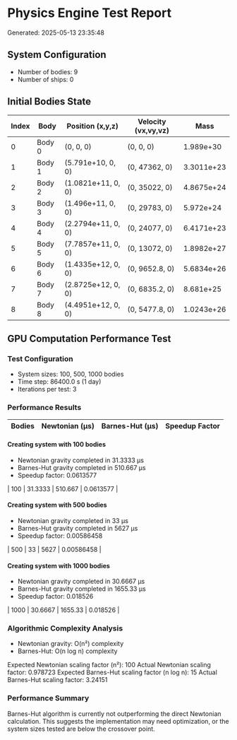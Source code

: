 # Physics Engine Test Report
Generated: 2025-05-13 23:35:48

## System Configuration
- Number of bodies: 9
- Number of ships: 0

## Initial Bodies State
| Index | Body | Position (x,y,z) | Velocity (vx,vy,vz) | Mass |
|-------|------|-----------------|-------------------|------|
| 0 | Body 0 | (0, 0, 0)  | (0, 0, 0)  | 1.989e+30 |
| 1 | Body 1 | (5.791e+10, 0, 0)  | (0, 47362, 0)  | 3.3011e+23 |
| 2 | Body 2 | (1.0821e+11, 0, 0)  | (0, 35022, 0)  | 4.8675e+24 |
| 3 | Body 3 | (1.496e+11, 0, 0)  | (0, 29783, 0)  | 5.972e+24 |
| 4 | Body 4 | (2.2794e+11, 0, 0)  | (0, 24077, 0)  | 6.4171e+23 |
| 5 | Body 5 | (7.7857e+11, 0, 0)  | (0, 13072, 0)  | 1.8982e+27 |
| 6 | Body 6 | (1.4335e+12, 0, 0)  | (0, 9652.8, 0)  | 5.6834e+26 |
| 7 | Body 7 | (2.8725e+12, 0, 0)  | (0, 6835.2, 0)  | 8.681e+25 |
| 8 | Body 8 | (4.4951e+12, 0, 0)  | (0, 5477.8, 0)  | 1.0243e+26 |

## GPU Computation Performance Test

### Test Configuration
- System sizes: 100, 500, 1000 bodies
- Time step: 86400.0 s (1 day)
- Iterations per test: 3

### Performance Results
| Bodies | Newtonian (μs) | Barnes-Hut (μs) | Speedup Factor |
|--------|---------------|-----------------|----------------|
#### Creating system with 100 bodies
- Newtonian gravity completed in 31.3333 μs
- Barnes-Hut gravity completed in 510.667 μs
- Speedup factor: 0.0613577

| 100 | 31.3333 | 510.667 | 0.0613577 |
#### Creating system with 500 bodies
- Newtonian gravity completed in 33 μs
- Barnes-Hut gravity completed in 5627 μs
- Speedup factor: 0.00586458

| 500 | 33 | 5627 | 0.00586458 |
#### Creating system with 1000 bodies
- Newtonian gravity completed in 30.6667 μs
- Barnes-Hut gravity completed in 1655.33 μs
- Speedup factor: 0.018526

| 1000 | 30.6667 | 1655.33 | 0.018526 |

### Algorithmic Complexity Analysis
- Newtonian gravity: O(n²) complexity
- Barnes-Hut: O(n log n) complexity

Expected Newtonian scaling factor (n²): 100
Actual Newtonian scaling factor: 0.978723
Expected Barnes-Hut scaling factor (n log n): 15
Actual Barnes-Hut scaling factor: 3.24151

### Performance Summary
Barnes-Hut algorithm is currently not outperforming the direct Newtonian calculation. This suggests the implementation may need optimization, or the system sizes tested are below the crossover point.
